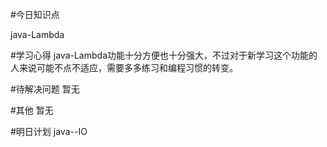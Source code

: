 #今日知识点

java-Lambda

#学习心得
java-Lambda功能十分方便也十分强大，不过对于新学习这个功能的人来说可能不点不适应，需要多多练习和编程习惯的转变。

#待解决问题
暂无

#其他
暂无

#明日计划
java--IO

